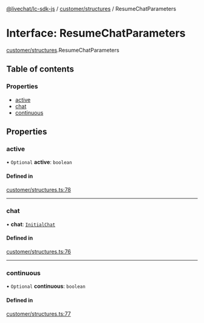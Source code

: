 [@livechat/lc-sdk-js](../README.md) / [customer/structures](../modules/customer_structures.md) / ResumeChatParameters

# Interface: ResumeChatParameters

[customer/structures](../modules/customer_structures.md).ResumeChatParameters

## Table of contents

### Properties

- [active](customer_structures.ResumeChatParameters.md#active)
- [chat](customer_structures.ResumeChatParameters.md#chat)
- [continuous](customer_structures.ResumeChatParameters.md#continuous)

## Properties

### active

• `Optional` **active**: `boolean`

#### Defined in

[customer/structures.ts:78](https://github.com/livechat/lc-sdk-js/blob/4da1eb6/src/customer/structures.ts#L78)

___

### chat

• **chat**: [`InitialChat`](objects.InitialChat.md)

#### Defined in

[customer/structures.ts:76](https://github.com/livechat/lc-sdk-js/blob/4da1eb6/src/customer/structures.ts#L76)

___

### continuous

• `Optional` **continuous**: `boolean`

#### Defined in

[customer/structures.ts:77](https://github.com/livechat/lc-sdk-js/blob/4da1eb6/src/customer/structures.ts#L77)
